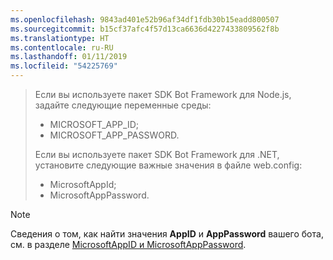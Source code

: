 ```yaml
---
ms.openlocfilehash: 9843ad401e52b96af34df1fdb30b15eadd800507
ms.sourcegitcommit: b15cf37afc4f57d13ca6636d4227433809562f8b
ms.translationtype: HT
ms.contentlocale: ru-RU
ms.lasthandoff: 01/11/2019
ms.locfileid: "54225769"
---
```

> Если вы используете пакет SDK Bot Framework для Node.js, задайте следующие переменные среды:
> <ul><li>MICROSOFT_APP_ID;</li><li>MICROSOFT_APP_PASSWORD.</li></ul>
> Если вы используете пакет SDK Bot Framework для .NET, установите следующие важные значения в файле web.config:
> <ul><li>MicrosoftAppId;</li><li>MicrosoftAppPassword.</li></ul>

> [!NOTE]
> Сведения о том, как найти значения **AppID** и **AppPassword** вашего бота, см. в разделе [MicrosoftAppID и MicrosoftAppPassword](~/bot-service-manage-overview.md#microsoftappid-and-microsoftapppassword).